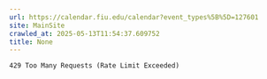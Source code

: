 ```yaml
---
url: https://calendar.fiu.edu/calendar?event_types%5B%5D=127601
site: MainSite
crawled_at: 2025-05-13T11:54:37.609752
title: None
---
```


```
429 Too Many Requests (Rate Limit Exceeded)

```

